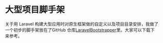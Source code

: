 # 大型项目脚手架

关于用 Laravel 构建大型应用时对原生框架做的自定义以及项目目录安排，我做了一个初步的脚手架放在了GitHub 仓库[LaravelBootstrapper](https://github.com/kevinyan815/laravel-bootstrapper)里。大家可以下载下来参考。
